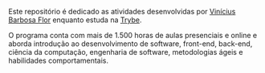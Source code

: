 Este repositório é dedicado as atividades desenvolvidas por [Vinícius Barbosa Flor](https://www.linkedin.com/in/vin%C3%ADcius-barbosa-139ba9235/) enquanto estuda na [Trybe](https://www.betrybe.com/).

O programa conta com mais de 1.500 horas de aulas presenciais e online e aborda introdução ao desenvolvimento de software, front-end, back-end, ciência da computação, engenharia de software, metodologias ágeis e habilidades comportamentais.
